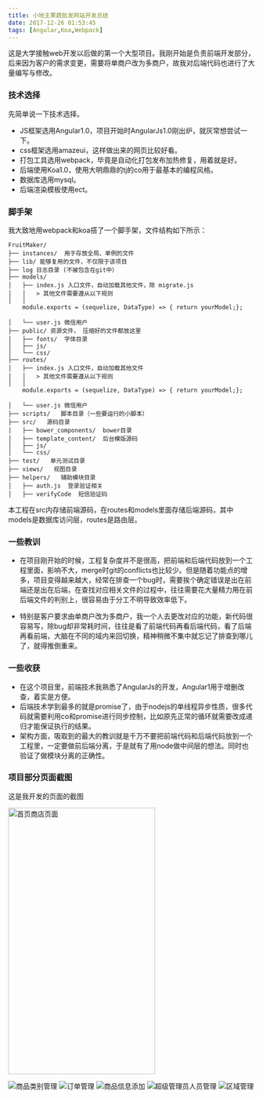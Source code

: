 ```yaml
---
title: 小地主果蔬批发网站开发总结
date: 2017-12-26 01:53:45
tags: [Angular,Koa,Webpack]
---
```

这是大学接触web开发以后做的第一个大型项目。我刚开始是负责前端开发部分，后来因为客户的需求变更，需要将单商户改为多商户，故我对后端代码也进行了大量编写与修改。

### 技术选择
先简单说一下技术选择。
- JS框架选用Angular1.0，项目开始时AngularJs1.0刚出炉，就灰常想尝试一下。
- css框架选用amazeui，这样做出来的网页比较好看。
- 打包工具选用webpack，毕竟是自动化打包发布加热修复，用着就是好。
- 后端使用Koa1.0，使用大明鼎鼎的tj的co用于最基本的编程风格。
- 数据库选用mysql。
- 后端渲染模板使用ect。

### 脚手架
我大致地用webpack和koa搭了一个脚手架，文件结构如下所示：
````
FruitMaker/
├── instances/  用于存放全局、单例的文件
├── lib/ 能够复用的文件，不仅限于该项目
├── log 日志目录 (不被包含在git中）
├── models/
│   ├── index.js 入口文件，自动加载其他文件，除 migrate.js
│   │   > 其他文件需要遵从以下规则
│   │
    module.exports = (sequelize, DataType) => { return yourModel;};

│   └── user.js 微信用户
├── public/ 资源文件， 压缩好的文件都放这里
│   ├── fonts/  字体目录
│   ├── js/
│   └── css/
├── routes/
│   ├── index.js 入口文件，自动加载其他文件
│   │   > 其他文件需要遵从以下规则
│   │
    module.exports = (sequelize, DataType) => { return yourModel;};

│   └── user.js 微信用户
├── scripts/   脚本目录（一些要运行的小脚本）
├── src/   源码目录
│   ├── bower_components/  bower目录
│   ├── template_content/  后台模版源码
│   ├── js/
│   └── css/
├── test/   单元测试目录
├── views/   视图目录
├── helpers/   辅助模块目录
│   ├── auth.js  登录验证相关
│   ├── verifyCode  短信验证码
````

本工程在src内存储前端源码，在routes和models里面存储后端源码，其中models是数据库访问层，routes是路由层。

### 一些教训
- 在项目刚开始的时候，工程复杂度并不是很高，把前端和后端代码放到一个工程里面，影响不大，merge时git的conflicts也比较少。但是随着功能点的增多，项目变得越来越大，经常在排查一个bug时，需要挨个确定错误是出在前端还是出在后端，在查找对应相关文件的过程中，往往需要花大量精力用在前后端文件的判别上，很容易由于分工不明导致效率低下。

- 特别是客户要求由单商户改为多商户，我一个人去更改对应的功能，新代码很容易写，除bug却非常耗时间，往往是看了前端代码再看后端代码，看了后端再看前端，大脑在不同的域内来回切换，精神稍微不集中就忘记了排查到哪儿了，就得推倒重来。

### 一些收获
- 在这个项目里，前端技术我熟悉了AngularJs的开发，Angular1用于增删改查，着实是方便。
- 后端技术学到最多的就是promise了，由于nodejs的单线程异步性质，很多代码就需要利用co和promise进行同步控制，比如原先正常的循环就需要改成递归才能保证执行的结果。
- 架构方面，吸取到的最大的教训就是千万不要把前端代码和后端代码放到一个工程里，一定要做前后端分离，于是就有了用node做中间层的想法。同时也验证了做模块分离的正确性。

### 项目部分页面截图
这是我开发的页面的截图

<img src="/images/xiaodizhu/1.png" alt="首页商店页面" width="300px" height="543px">

![商品类别管理](/images/xiaodizhu/2.png)
![订单管理](/images/xiaodizhu/3.png)
![商品信息添加](/images/xiaodizhu/4.png)
![超级管理员人员管理](/images/xiaodizhu/5.png)
![区域管理](/images/xiaodizhu/6.png)
